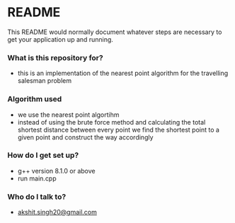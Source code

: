# README #

This README would normally document whatever steps are necessary to get your application up and running.

### What is this repository for? ###
* this is an implementation of the nearest point algorithm for the travelling salesman problem 
### Algorithm used ###
* we use the nearest point algortihm 
* instead of using the brute force method and calculating the total shortest distance between every point we find the shortest point to a given point and construct the way accordingly
### How do I get set up? ###
* g++ version 8.1.0 or above 
* run main.cpp


### Who do I talk to? ###

* akshit.singh20@gmail.com